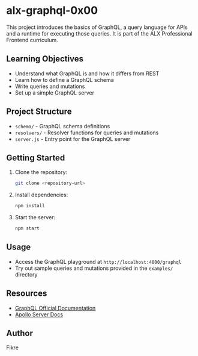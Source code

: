 # alx-graphql-0x00

This project introduces the basics of GraphQL, a query language for APIs and a runtime for executing those queries. It is part of the ALX Professional Frontend curriculum.

## Learning Objectives

- Understand what GraphQL is and how it differs from REST
- Learn how to define a GraphQL schema
- Write queries and mutations
- Set up a simple GraphQL server

## Project Structure

- `schema/` - GraphQL schema definitions
- `resolvers/` - Resolver functions for queries and mutations
- `server.js` - Entry point for the GraphQL server

## Getting Started

1. Clone the repository:
    ```bash
    git clone <repository-url>
    ```
2. Install dependencies:
    ```bash
    npm install
    ```
3. Start the server:
    ```bash
    npm start
    ```

## Usage

- Access the GraphQL playground at `http://localhost:4000/graphql`
- Try out sample queries and mutations provided in the `examples/` directory

## Resources

- [GraphQL Official Documentation](https://graphql.org/learn/)
- [Apollo Server Docs](https://www.apollographql.com/docs/apollo-server/)

## Author

Fikre
